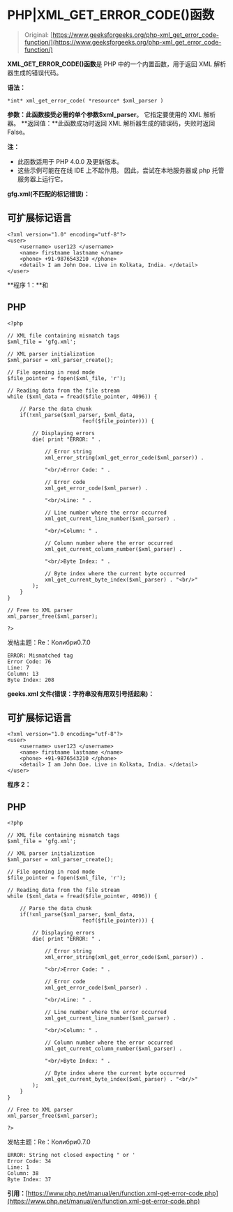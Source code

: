 # PHP|XML_GET_ERROR_CODE()函数

> Original: [https://www.geeksforgeeks.org/php-xml_get_error_code-function/](https://www.geeksforgeeks.org/php-xml_get_error_code-function/)

**XML_GET_ERROR_CODE()函数**是 PHP 中的一个内置函数，用于返回 XML 解析器生成的错误代码。

**语法：**

```
*int* xml_get_error_code( *resource* $xml_parser )
```

**参数：**此函数接受必需的单个参数**$xml_parser**。 它指定要使用的 XML 解析器。
**返回值：**此函数成功时返回 XML 解析器生成的错误码，失败时返回 False。

**注：**

*   此函数适用于 PHP 4.0.0 及更新版本。
*   这些示例可能在在线 IDE 上不起作用。 因此，尝试在本地服务器或 php 托管服务器上运行它。

**gfg.xml(不匹配的标记错误)：**

## 可扩展标记语言

```
<?xml version="1.0" encoding="utf-8"?>
<user>
    <username> user123 </username>
    <name> firstname lastname </name>
    <phone> +91-9876543210 </phone>
    <detail> I am John Doe. Live in Kolkata, India. </detail>
</user>
```

**程序 1：**和

## PHP

```
<?php

// XML file containing mismatch tags
$xml_file = 'gfg.xml';

// XML parser initialization
$xml_parser = xml_parser_create();

// File opening in read mode
$file_pointer = fopen($xml_file, 'r');

// Reading data from the file stream
while ($xml_data = fread($file_pointer, 4096)) {

    // Parse the data chunk
    if(!xml_parse($xml_parser, $xml_data,
                        feof($file_pointer))) {

        // Displaying errors
        die( print "ERROR: " .

            // Error string
            xml_error_string(xml_get_error_code($xml_parser)) .

            "<br/>Error Code: " .

            // Error code
            xml_get_error_code($xml_parser) .

            "<br/>Line: " .

            // Line number where the error occurred
            xml_get_current_line_number($xml_parser) .

            "<br/>Column: " .

            // Column number where the error occurred
            xml_get_current_column_number($xml_parser) .

            "<br/>Byte Index: " .

            // Byte index where the current byte occurred
            xml_get_current_byte_index($xml_parser) . "<br/>"
        );
    }
}

// Free to XML parser
xml_parser_free($xml_parser);

?>
```

发帖主题：Re：Колибри0.7.0

```
ERROR: Mismatched tag
Error Code: 76
Line: 7
Column: 13
Byte Index: 208
```

**geeks.xml 文件(错误：字符串没有用双引号括起来)：**

## 可扩展标记语言

```
<?xml version="1.0 encoding="utf-8"?>
<user>
    <username> user123 </username>
    <name> firstname lastname </name>
    <phone> +91-9876543210 </phone>
    <detail> I am John Doe. Live in Kolkata, India. </detail>
</user>
```

**程序 2：**

## PHP

```
<?php

// XML file containing mismatch tags
$xml_file = 'gfg.xml';

// XML parser initialization
$xml_parser = xml_parser_create();

// File opening in read mode
$file_pointer = fopen($xml_file, 'r');

// Reading data from the file stream
while ($xml_data = fread($file_pointer, 4096)) {

    // Parse the data chunk
    if(!xml_parse($xml_parser, $xml_data,
                        feof($file_pointer))) {

        // Displaying errors
        die( print "ERROR: " .

            // Error string
            xml_error_string(xml_get_error_code($xml_parser)) .

            "<br/>Error Code: " .

            // Error code
            xml_get_error_code($xml_parser) .

            "<br/>Line: " .

            // Line number where the error occurred
            xml_get_current_line_number($xml_parser) .

            "<br/>Column: " .

            // Column number where the error occurred
            xml_get_current_column_number($xml_parser) .

            "<br/>Byte Index: " .

            // Byte index where the current byte occurred
            xml_get_current_byte_index($xml_parser) . "<br/>"
        );
    }
}

// Free to XML parser
xml_parser_free($xml_parser);

?>
```

发帖主题：Re：Колибри0.7.0

```
ERROR: String not closed expecting " or '
Error Code: 34
Line: 1
Column: 38
Byte Index: 37
```

**引用：**[https://www.php.net/manual/en/function.xml-get-error-code.php](https://www.php.net/manual/en/function.xml-get-error-code.php)
